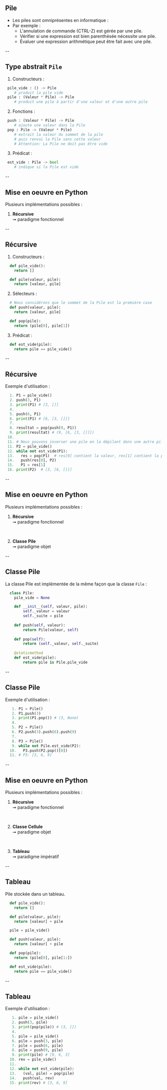 ## Pile

- Les piles sont omniprésentes en informatique :
- Par exemple :
  - L'annulation de commande (CTRL-Z) est gérée par une pile.
  - Vérifier si une expression est bien parenthésée nécessite une pile.
  - Évaluer une expression arithmétique peut être fait avec une pile.

--

## Type abstrait `Pile`

1. Constructeurs :

```python
 pile_vide : () -> Pile
    # produit la pile vide
 pile : (Valeur * Pile) -> Pile
    # produit une pile à partir d'une valeur et d'une autre pile
```

2. Fonctions : <!-- .element: class="fragment" data-fragment-index="1" -->

```python
 push : (Valeur * Pile) -> Pile
    # ajoute une valeur dans la Pile
 pop : Pile -> (Valeur * Pile)
    # extrait la valeur du sommet de la pile
    # puis renvoi la Pile sans cette valeur
    # Attention: La Pile ne doit pas être vide
```

<!-- .element: class="fragment" data-fragment-index="1" -->

3. Prédicat : <!-- .element: class="fragment" data-fragment-index="2" -->

```python
 est_vide : Pile -> bool
    # indique si la Pile est vide
```

<!-- .element: class="fragment" data-fragment-index="2" -->

--

## Mise en oeuvre en <span class="label">Python</span>

Plusieurs implémentations possibles :

1. **Récursive** <br/>&#x279E; paradigme fonctionnel

--

## Récursive

1. Constructeurs :

```python 
  def pile_vide():
    return []

  def pile(valeur, pile):
    return [valeur, pile]
```

2. Sélecteurs : <!-- .element: class="fragment" data-fragment-index="1" -->

```python 
  # Nous considérons que le sommet de la Pile est la première case
  def push(valeur, pile):
    return [valeur, pile]

  def pop(pile):
    return (pile[0], pile[1])
```

<!-- .element: class="fragment" data-fragment-index="1" -->

3. Prédicat : <!-- .element: class="fragment" data-fragment-index="2" -->

```python 
  def est_vide(pile):
    return pile == pile_vide()
```

<!-- .element: class="fragment" data-fragment-index="2" -->

--

## Récursive
<!-- .slide: data-transition="fade" -->

Exemple d'utilisation :

```python
  1. P1 = pile_vide()
  2. push(3, P1)
  3. print(P1) # [3, []]
  4.
  5. push(6, P1)
  6. print(P1) # [6, [3, []]]
  7.
  8. resultat = pop(push(9, P1))
  9. print(resultat) # (9, [6, [3, []]])
 10.
 11. # Nous pouvons inverser une pile en la dépilant dans une autre pile
 11. P2 = pile_vide()
 12. while not est_vide(P1):
 13.   res = pop(P1)  # res[0] contient la valeur, res[1] contient la pile restante
 14.   push(res[0], P2)
 15.   P1 = res[1]
 16. print(P2)  # [3, [6, []]]
```

--

## Mise en oeuvre en <span class="label">Python</span>

Plusieurs implémentations possibles :

1. **Récursive** <br/>&#x279E; paradigme fonctionnel

<br/>

2. **Classe Pile** <br/>&#x279E; paradigme objet

--

## Classe Pile
<!-- .slide: data-transition="fade" -->

La classe Pile est implémentée de la même façon que la classe `File` :

```python
  class Pile:
    pile_vide = None

    def __init__(self, valeur, pile):
        self._valeur = valeur
        self._suite = pile
    
    def push(self, valeur):
        return Pile(valeur, self)
    
    def pop(self):
        return (self._valeur, self._suite)
    
    @staticmethod
    def est_vide(pile):
        return pile is Pile.pile_vide
```

--

## Classe Pile
<!-- .slide: data-transition="fade" -->

Exemple d'utilisation :

```python
   1. P1 = Pile()
   2. P1.push(3)
   3. print(P1.pop()) # (3, None)
   4.
   5. P2 = Pile()
   6. P2.push(3).push(6).push(9)
   7.
   8. P3 = Pile()
   9. while not Pile.est_vide(P2):
  10.   P3.push(P2.pop()[0])
  11. # P3: [3, 6, 9]
```

--

## Mise en oeuvre en <span class="label">Python</span>

Plusieurs implémentations possibles :

1. **Récursive** <br/>&#x279E; paradigme fonctionnel

<br/>

2. **Classe Cellule** <br/>&#x279E; paradigme objet

<br/>

3. **Tableau** <br/>&#x279E; paradigme impératif

--

## Tableau
<!-- .slide: data-transition="fade" -->

Pile stockée dans un tableau.

```python 
  def pile_vide():
    return []

  def pile(valeur, pile):
    return [valeur] + pile

  pile = pile_vide()

  def push(valeur, pile):
    return [valeur] + pile

  def pop(pile):
    return (pile[0], pile[1:])

  def est_vide(pile):
    return pile == pile_vide()
```

--

## Tableau
<!-- .slide: data-transition="fade" -->

Exemple d'utilisation :

```python
   1. pile = pile_vide()
   2. push(3, pile)
   3. print(pop(pile)) # (3, [])
   4.
   5. pile = pile_vide()
   6. pile = push(3, pile)
   7. pile = push(6, pile)
   8. pile = push(9, pile)
   9. print(pile) # [9, 6, 3]
  10. rev = pile_vide()
  11.
  12. while not est_vide(pile):
  13.   (val, pile) = pop(pile)
  14.   push(val, rev)
  15. print(rev) # [3, 6, 9]
```

